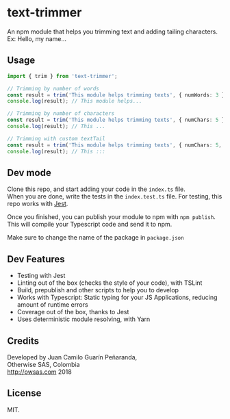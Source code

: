 # text-trimmer

An npm module that helps you trimming text and adding tailing characters. Ex: Hello, my name...

## Usage

```ts
import { trim } from 'text-trimmer';

// Trimming by number of words
const result = trim('This module helps trimming texts', { numWords: 3 });
console.log(result); // This module helps...

// Trimming by number of characters
const result = trim('This module helps trimming texts', { numChars: 5 });
console.log(result); // This ...

// Trimming with custom textTail
const result = trim('This module helps trimming texts', { numChars: 5, textTail: ':::' });
console.log(result); // This :::
```

## Dev mode

Clone this repo, and start adding your code in the `index.ts` file.  
When you are done, write the tests in the `index.test.ts` file. For testing, this repo works with [Jest](https://facebook.github.io/jest/).

Once you finished, you can publish your module to npm with `npm publish`. This will compile your Typescript code
and send it to npm.

Make sure to change the name of the package in `package.json`

## Dev Features
* Testing with Jest
* Linting out of the box (checks the style of your code), with TSLint
* Build, prepublish and other scripts to help you to develop
* Works with Typescript: Static typing for your JS Applications, reducing amount of runtime errors
* Coverage out of the box, thanks to Jest
* Uses deterministic module resolving, with Yarn

## Credits

Developed by Juan Camilo Guarín Peñaranda,  
Otherwise SAS, Colombia  
http://owsas.com
2018

## License 

MIT.
